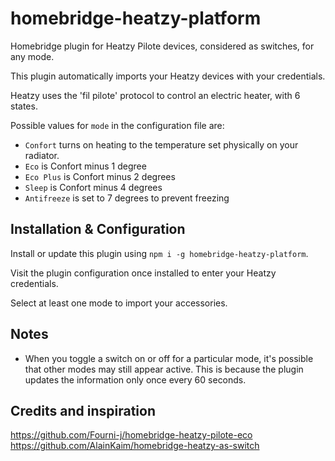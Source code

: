 # homebridge-heatzy-platform

Homebridge plugin for Heatzy Pilote devices, considered as switches, for any mode.

This plugin automatically imports your Heatzy devices with your credentials. 

Heatzy uses the 'fil pilote' protocol to control an electric heater, with 6 states.

Possible values for `mode` in the configuration file are:
* `Confort`  turns on heating to the temperature set physically on your radiator.
* `Eco` is Confort minus 1 degree
* `Eco Plus` is Confort minus 2 degrees
* `Sleep` is Confort minus 4 degrees
* `Antifreeze` is set to 7 degrees to prevent freezing


## Installation & Configuration

Install or update this plugin using `npm i -g homebridge-heatzy-platform`.

Visit the plugin configuration once installed to enter your Heatzy credentials.

Select at least one mode to import your accessories.


## Notes

* When you toggle a switch on or off for a particular mode, it's possible that other modes may still appear active. This is because the plugin updates the information only once every 60 seconds.



## Credits and inspiration
https://github.com/Fourni-j/homebridge-heatzy-pilote-eco
https://github.com/AlainKaim/homebridge-heatzy-as-switch